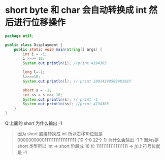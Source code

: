 # short byte 和 char 会自动转换成 int 然后进行位移操作
```java
package util;

public class Displayment {
    public static void main(String[] args) {
        int i = -1;
        i >>>= 10;
        System.out.println(i); //print 4194303

        long l=-1;
        l>>>=10;
        System.out.println(l); // print 18014398509481983

        short s = -1;
        int ss = s >>> 10;
        System.out.println(s); // print -1
        System.out.println(ss); //print 4194303
    }
}

```
Q:上面的 short 为什么输出 -1
> 因为 short 直接转换成 int 所以右移10位就是 0000000000111111111111111111 (10 个0 22个 1) 为什么会输出 -1 ? 因为s是 short 类型所以 int -> short 阶段成 16 位 111111111111111111 => 加上符号位就是 -1
